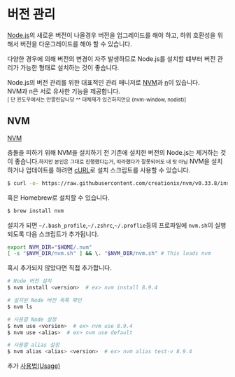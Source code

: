 # 버전 관리

[Node.js](./installNode.md)의 새로운 버전이 나올경우 버전을 업그레이드를 해야 하고, 하위 호환성을 위해서 버전을 다운그레이드를 해야 할 수 있습니다.

다양한 경우에 의해 버전의 변경이 자주 발생하므로 Node.js를 설치할 떄부터 버전 관리가 가능한 형태로 설치하는 것이 좋습니다.

Node.js의 버전 관리를 위한 대표적인 관리 매니저로 [NVM](https://github.com/nvm-sh/nvm)과 [n](https://github.com/tj/n)이 있습니다.<br />
NVM과 n은 서로 유사한 기능을 제공합니다.<br />
<small>[ 단 윈도우에서는 안깔린답니당 ^^ 대체재가 있긴하지만요 (nvm-window, nodist)]</small>

## NVM

[NVM](https://github.com/creationix/nvm)

충돌을 피하기 위해 NVM을 설치하기 전 기존에 설치한 버전의 Node.js는 제거하는 것이 좋습니다.<small>하지만 본인은 그대로 진행했다는거, 따라했다가 잘못되어도 내 탓 아님</small>
NVM을 설치하거나 업데이트를 하려면 [cURL](https://ko.wikipedia.org/wiki/CURL)로 설치 스크립트를 사용할 수 있습니다.
```bash
$ curl -o- https://raw.githubusercontent.com/creationix/nvm/v0.33.8/install.sh | bash
```
혹은 Homebrew로 설치할 수 있습니다.
```bash
$ brew install nvm
```
설치가 되면 `~/.bash_profile`,`~/.zshrc`,`~/.proflie`등의 프로파일에 `nvm.sh`이 실행되도록 다음 스크립트가 추가됩니다.
```bash
export NVM_DIR="$HOME/.nvm"
[ -s "$NVM_DIR/nvm.sh" ] && \. "$NVM_DIR/nvm.sh" # This loads nvm
```
혹시 추가되지 않았다면 직접 추가합니다.
```bash
# Node 버전 설치  
$ nvm install <version>  # ex> nvm install 8.9.4

# 설치된 Node 버전 목록 확인
$ nvm ls  

# 사용할 Node 설정  
$ nvm use <version>  # ex> nvm use 8.9.4  
$ nvm use <alias>  # ex> nvm use default

# 사용할 alias 설정
$ nvm alias <alias> <version>  # ex> nvm alias test-v 8.9.4
```

추가 [사용법(Usage)](https://github.com/nvm-sh/nvm#usage-1)

